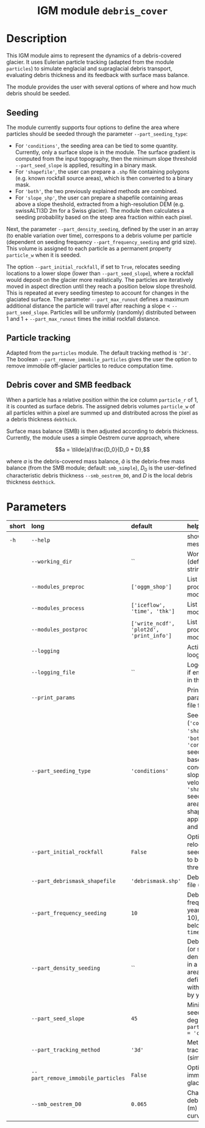 ### <h1 align="center" id="title">IGM module `debris_cover` </h1>

# Description
This IGM module aims to represent the dynamics of a debris-covered glacier. It uses Eulerian particle tracking (adapted from the module `particles`) to simulate englacial and supraglacial debris transport, evaluating debris thickness and its feedback with surface mass balance.

The module provides the user with several options of where and how much debris should be seeded.

## Seeding

The module currently supports four options to define the area where particles should be seeded through the parameter `--part_seeding_type`:

- For `'conditions'`, the seeding area can be tied to some quantity. Currently, only a surface slope is in the module. The surface gradient is computed from the input topography, then the minimum slope threshold `--part_seed_slope` is applied, resulting in a binary mask.
- For `'shapefile'`, the user can prepare a `.shp` file containing polygons (e.g. known rockfall source areas), which is then converted to a binary mask.
- For `'both'`, the two previously explained methods are combined.
- For `'slope_shp'`, the user can prepare a shapefile containing areas above a slope theshold, extracted from a high-resolution DEM (e.g. swissALTI3D 2m for a Swiss glacier). The module then calculates a seeding probability based on the steep area fraction within each pixel.

Next, the parameter `--part_density_seeding`, defined by the user in an array (to enable variation over time), correspons to a debris volume per particle (dependent on seeding frequency `--part_frequency_seeding` and grid size). This volume is assigned to each particle as a permanent property `particle_w` when it is seeded.

The option `--part_initial_rockfall`, if set to `True`, relocates seeding locations to a lower slope (lower than `--part_seed_slope`), where a rockfall would deposit on the glacier more realistically. The particles are iteratively moved in aspect direction until they reach a position below slope threshold. This is repeated at every seeding timestep to account for changes in the glaciated surface. The parameter `--part_max_runout` defines a maximum additional distance the particle will travel after reaching a slope < `--part_seed_slope`. Particles will be uniformly (randomly) distributed between 1 and 1 + `--part_max_runout` times the initial rockfall distance.

## Particle tracking

Adapted from the `particles` module. The default tracking method is `'3d'`.
The boolean `--part_remove_immobile_particles` gives the user the option to remove immobile off-glacier particles to reduce computation time.


## Debris cover and SMB feedback

When a particle has a relative position within the ice column `particle_r` of 1, it is counted as surface debris. The assigned debris volumes `particle_w` of all particles within a pixel are summed up and distributed across the pixel as a debris thickness `debthick`.

Surface mass balance (SMB) is then adjusted according to debris thickness. Currently, the module uses a simple Oestrem curve approach, where

$$a = \tilde{a}\frac{D_0}{D_0 + D},$$

where $a$ is the debris-covered mass balance, $\tilde{a}$ is the debris-free mass balance (from the SMB module; default: `smb_simple`), $D_0$ is the user-defined characteristic debris thickness `--smb_oestrem_D0`, and $D$ is the local debris thickness `debthick`.

# Parameters

|short|long|default|help|
| :--- | :--- | :--- | :--- |
|`-h`|`--help`||show this help message and exit|
||`--working_dir`|``|Working directory (default empty string)|
||`--modules_preproc`|`['oggm_shop']`|List of pre-processing modules|
||`--modules_process`|`['iceflow', 'time', 'thk']`|List of processing modules|
||`--modules_postproc`|`['write_ncdf', 'plot2d', 'print_info']`|List of post-processing modules|
||`--logging`||Activate the looging|
||`--logging_file`|``|Logging file name, if empty it prints in the screen|
||`--print_params`||Print definitive parameters in a file for record|
||`--part_seeding_type`|`'conditions'`|Seeding type (`'conditions'`, `'shapefile'`, or `'both'`). `'conditions'` seeds particles based on conditions (e.g. slope, thickness, velocity), `'shapefile'` seeds particles in area defined by a shapefile, `'both'` applies conditions and shapefile|
||`--part_initial_rockfall`|`False`|Option for relocating seeding locations to below-threshold slope|
||`--part_debrismask_shapefile`|`'debrismask.shp'`|Debris mask input file (shapefile)|
||`--part_frequency_seeding`|`10`|Debris input frequency in years (default: 10), should not go below `--time_save`|
||`--part_density_seeding`|``|Debris input rate (or seeding density) in mm/yr in a given seeding area, user-defined as a list with d_in values by year|
||`--part_seed_slope`|`45`|Minimum slope to seed particles (in degrees) for `--part_seeding_type = 'conditions'`|
||`--part_tracking_method`|`'3d'`|Method for tracking particles (simple or 3d)|
||`--part_remove_immobile_particles`|`False`|Option to remove immobile off-glacier particles|
||`--smb_oestrem_D0`|`0.065`|Characteristic debris thickness (m) in Oestrem curve calculation|
